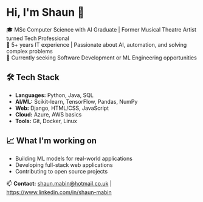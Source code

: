 # Hi, I'm Shaun 👋

🎓 MSc Computer Science with AI Graduate | Former Musical Theatre Artist turned Tech Professional  
🔧 5+ years IT experience | Passionate about AI, automation, and solving complex problems  
🚀 Currently seeking Software Development or ML Engineering opportunities

## 🛠 Tech Stack
- **Languages:** Python, Java, SQL
- **AI/ML:** Scikit-learn, TensorFlow, Pandas, NumPy
- **Web:** Django, HTML/CSS, JavaScript
- **Cloud:** Azure, AWS basics
- **Tools:** Git, Docker, Linux

## 📈 What I'm working on
- Building ML models for real-world applications
- Developing full-stack web applications
- Contributing to open source projects

📫 **Contact:** shaun.mabin@hotmail.co.uk | https://www.linkedin.com/in/shaun-mabin
